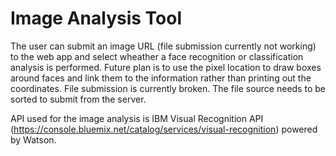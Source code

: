 # Image Analysis Tool
The user can submit an image URL (file submission currently not working) to the web app and select wheather a face recognition or classification analysis is performed. Future plan is to use the pixel location to draw boxes around faces and link them to the information rather than printing out the coordinates. File submission is currently broken. The file source needs to be sorted to submit from the server.

API used for the image analysis is IBM Visual Recognition API (https://console.bluemix.net/catalog/services/visual-recognition) powered by Watson.
